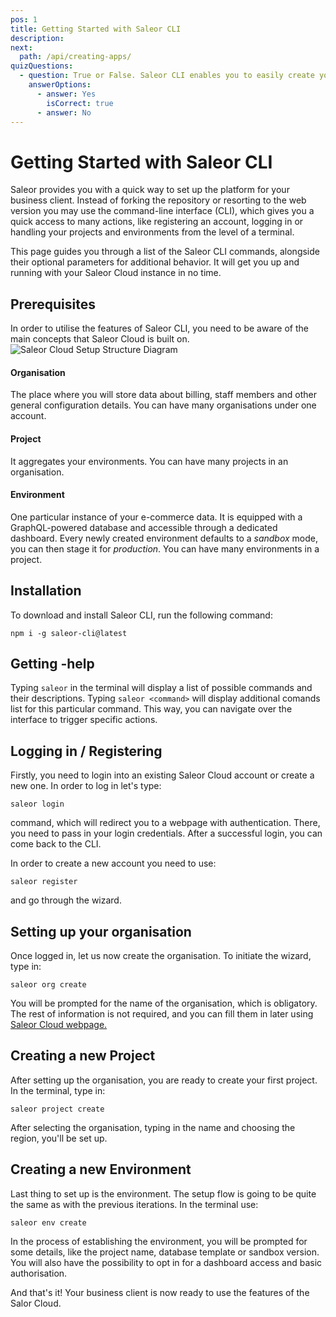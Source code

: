 ```yaml
---
pos: 1
title: Getting Started with Saleor CLI
description:
next:
  path: /api/creating-apps/
quizQuestions:
  - question: True or False. Saleor CLI enables you to easily create your organisation, project and environment.
    answerOptions:
      - answer: Yes
        isCorrect: true
      - answer: No
---
```


# Getting Started with Saleor CLI

Saleor provides you with a quick way to set up the platform for your business client. Instead of forking the repository or resorting to the web version you may use the command-line interface (CLI), which gives you a quick access to many actions, like registering an account, logging in or handling your projects and environments from the level of a terminal.

This page guides you through a list of the Saleor CLI commands, alongside their optional parameters for additional behavior. It will get you up and running with your Saleor Cloud instance in no time.

## Prerequisites

In order to utilise the features of Saleor CLI, you need to be aware of the main concepts that Saleor Cloud is built on.
![Saleor Cloud Setup Structure Diagram](./StructureOrganization.png)

#### Organisation

The place where you will store data about billing, staff members and other general configuration details. You can have many organisations under one account.

#### Project

It aggregates your environments. You can have many projects in an organisation.

#### Environment

One particular instance of your e-commerce data. It is equipped with a GraphQL-powered database and accessible through a dedicated dashboard. Every newly created environment defaults to a _sandbox_ mode, you can then stage it for _production_. You can have many environments in a project.

## Installation

To download and install Saleor CLI, run the following command:

`npm i -g saleor-cli@latest`

## Getting -help

Typing `saleor` in the terminal will display a list of possible commands and their descriptions. Typing `saleor <command>` will display additional comands list for this particular command. This way, you can navigate over the interface to trigger specific actions.

## Logging in / Registering

Firstly, you need to login into an existing Saleor Cloud account or create a new one. In order to log in let's type:

`saleor login`

command, which will redirect you to a webpage with authentication. There, you need to pass in your login credentials. After a successful login, you can come back to the CLI.

In order to create a new account you need to use:

`saleor register`

and go through the wizard.

## Setting up your organisation

Once logged in, let us now create the organisation. To initiate the wizard, type in:

`saleor org create`

You will be prompted for the name of the organisation, which is obligatory. The rest of information is not required, and you can fill them in later using [Saleor Cloud webpage.](https://cloud.saleor.io/)

## Creating a new Project

After setting up the organisation, you are ready to create your first project. In the terminal, type in:

`saleor project create`

After selecting the organisation, typing in the name and choosing the region, you'll be set up.

## Creating a new Environment

Last thing to set up is the environment. The setup flow is going to be quite the same as with the previous iterations. In the terminal use:

`saleor env create`

In the process of establishing the environment, you will be prompted for some details, like the project name, database template or sandbox version. You will also have the possibility to opt in for a dashboard access and basic authorisation.

And that's it! Your business client is now ready to use the features of the Salor Cloud.
